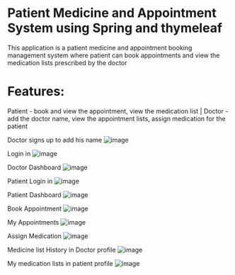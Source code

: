 # Patient Medicine and Appointment System using Spring and thymeleaf
This application is a patient medicine and appointment booking management system where patient can book appointments and view the medication lists prescribed by the doctor 

# Features:
Patient - book and view the appointment, view the medication list | 
Doctor -  add the doctor name, view the appointment lists, assign medication for the patient

Doctor signs up to add his name
![image](https://github.com/user-attachments/assets/ebef27d5-4082-4d74-a3d0-f7f03415fe00)

Login in
![image](https://github.com/user-attachments/assets/2124d1e9-8fef-4187-9ea8-d07f0f2f4995)

Doctor Dashboard
![image](https://github.com/user-attachments/assets/4d57297a-efc7-4b16-83a5-c84940df9cf1)

Patient Login in
![image](https://github.com/user-attachments/assets/2169e38e-8311-411d-9fce-4d6cf1c95804)

Patient Dashboard
![image](https://github.com/user-attachments/assets/bf633329-c23e-4af0-8a13-fc3a012a7ace)

Book Appointment
![image](https://github.com/user-attachments/assets/44bf26fc-d306-466d-8fa9-4f80c4004d5c)

My Appointments
![image](https://github.com/user-attachments/assets/8c963db7-e252-40b4-aff9-4a54981d238a)

Assign Medication
![image](https://github.com/user-attachments/assets/39d5bcdd-38f1-4b46-b12b-280bc825dfae)

Medicine list History in Doctor profile
![image](https://github.com/user-attachments/assets/36843269-15bf-4439-b715-822a4e141d73)

My medication lists in patient profile
![image](https://github.com/user-attachments/assets/f13c41ff-50b3-4b88-b374-1d2fbd8e1d39)



